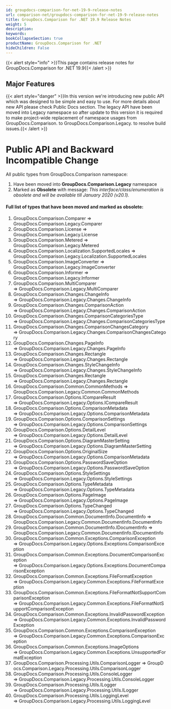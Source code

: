 ```yaml
---
id: groupdocs-comparison-for-net-19-9-release-notes
url: comparison-net/groupdocs-comparison-for-net-19-9-release-notes
title: GroupDocs.Comparison for .NET 19.9 Release Notes
weight: 5
description: 
keywords: 
bookCollapseSection: true
productName: GroupDocs.Comparison for .NET
hideChildren: False
---
```

{{< alert style="info" >}}This page contains release notes for GroupDocs.Comparison for .NET 19.9{{< /alert >}}

## Major Features

{{< alert style="danger" >}}In this version we're introducing new public API which was designed to be simple and easy to use. For more details about new API please check Public Docs section. The legacy API have been moved into Legacy namespace so after update to this version it is required to make project-wide replacement of namespace usages from GroupDocs.Comparison. to GroupDocs.Comparison.Legacy. to resolve build issues.{{< /alert >}}

# Public API and Backward Incompatible Change

All public types from GroupDocs.Comparison namespace: 

1.  Have been moved into **GroupDocs.Comparison.Legacy** namespace
2.  Marked as **Obsolete** with message: *This interface/class/enumeration is obsolete and will be available till January 2020 (v20.1).*

#### Full list of types that have been moved and marked as obsolete:

1.  GroupDocs.Comparison.Comparer => GroupDocs.Comparison.Legacy.Comparer
2.  GroupDocs.Comparison.License => GroupDocs.Comparison.Legacy.License
3.  GroupDocs.Comparison.Metered => GroupDocs.Comparison.Legacy.Metered
4.  GroupDocs.Comparison.Localization.SupportedLocales => GroupDocs.Comparison.Legacy.Localization.SupportedLocales
5.  GroupDocs.Comparison.ImageConverter => GroupDocs.Comparison.Legacy.ImageConverter
6.  GroupDocs.Comparison.Informer => GroupDocs.Comparison.Legacy.Informer
7.  GroupDocs.Comparison.MultiComparer => GroupDocs.Comparison.Legacy.MultiComparer
8.  GroupDocs.Comparison.Changes.ChangeInfo => GroupDocs.Comparison.Legacy.Changes.ChangeInfo
9.  GroupDocs.Comparison.Changes.ComparisonAction => GroupDocs.Comparison.Legacy.Changes.ComparisonAction
10.  GroupDocs.Comparison.Changes.ComparisonCategoriesType => GroupDocs.Comparison.Legacy.Changes.ComparisonCategoriesType
11.  GroupDocs.Comparison.Changes.ComparisonChangesCategory => GroupDocs.Comparison.Legacy.Changes.ComparisonChangesCategory
12.  GroupDocs.Comparison.Changes.PageInfo => GroupDocs.Comparison.Legacy.Changes.PageInfo
13.  GroupDocs.Comparison.Changes.Rectangle => GroupDocs.Comparison.Legacy.Changes.Rectangle
14.  GroupDocs.Comparison.Changes.StyleChangeInfo => GroupDocs.Comparison.Legacy.Changes.StyleChangeInfo
15.  GroupDocs.Comparison.Changes.Rectangle => GroupDocs.Comparison.Legacy.Changes.Rectangle
16.  GroupDocs.Comparison.Common.CommonMethods => GroupDocs.Comparison.Legacy.Common.CommonMethods
17.  GroupDocs.Comparison.Options.ICompareResult => GroupDocs.Comparison.Legacy.Options.ICompareResult
18.  GroupDocs.Comparison.Options.ComparisonMetadata => GroupDocs.Comparison.Legacy.Options.ComparisonMetadata
19.  GroupDocs.Comparison.Options.ComparisonSettings => GroupDocs.Comparison.Legacy.Options.ComparisonSettings
20.  GroupDocs.Comparison.Options.DetailLevel => GroupDocs.Comparison.Legacy.Options.DetailLevel
21.  GroupDocs.Comparison.Options.DiagramMasterSetting => GroupDocs.Comparison.Legacy.Options.DiagramMasterSetting
22.  GroupDocs.Comparison.Options.OriginalSize => GroupDocs.Comparison.Legacy.Options.ComparisonMetadata
23.  GroupDocs.Comparison.Options.PasswordSaveOption => GroupDocs.Comparison.Legacy.Options.PasswordSaveOption
24.  GroupDocs.Comparison.Options.StyleSettings => GroupDocs.Comparison.Legacy.Options.StyleSettings
25.  GroupDocs.Comparison.Options.TypeMetadata => GroupDocs.Comparison.Legacy.Options.TypeMetadata
26.  GroupDocs.Comparison.Options.PageImage => GroupDocs.Comparison.Legacy.Options.PageImage
27.  GroupDocs.Comparison.Options.TypeChanged => GroupDocs.Comparison.Legacy.Options.TypeChanged
28.  GroupDocs.Comparison.Common.DocumentInfo.DocumentInfo => GroupDocs.Comparison.Legacy.Common.DocumentInfo.DocumentInfo
29.  GroupDocs.Comparison.Common.DocumentInfo.IDocumentInfo => GroupDocs.Comparison.Legacy.Common.DocumentInfo.IDocumentInfo
30.  GroupDocs.Comparison.Common.Exceptions.ComparisonException => GroupDocs.Comparison.Legacy.Options.Exceptions.ComparisonException
31.  GroupDocs.Comparison.Common.Exceptions.DocumentComparisonException => GroupDocs.Comparison.Legacy.Options.Exceptions.DocumentComparisonException
32.  GroupDocs.Comparison.Common.Exceptions.FileFormatException => GroupDocs.Comparison.Legacy.Common.Exceptions.FileFormatException
33.  GroupDocs.Comparison.Common.Exceptions.FileFormatNotSupportComparisonException => GroupDocs.Comparison.Legacy.Common.Exceptions.FileFormatNotSupportComparisonException
34.  GroupDocs.Comparison.Common.Exceptions.InvalidPasswordException => GroupDocs.Comparison.Legacy.Common.Exceptions.InvalidPasswordException
35.  GroupDocs.Comparison.Common.Exceptions.ComparisonException => GroupDocs.Comparison.Legacy.Common.Exceptions.ComparisonException
36.  GroupDocs.Comparison.Common.Exceptions.ImageOptions => GroupDocs.Comparison.Legacy.Common.Exceptions.UnsupportedFormatException
37.  GroupDocs.Comparison.Processing.Utils.ComparisonLogger => GroupDocs.Comparison.Legacy.Processing.Utils.ComparisonLogger
38.  GroupDocs.Comparison.Processing.Utils.ConsoleLogger => GroupDocs.Comparison.Legacy.Processing.Utils.ConsoleLogger
39.  GroupDocs.Comparison.Processing.Utils.ILogger => GroupDocs.Comparison.Legacy.Processing.Utils.ILogger
40.  GroupDocs.Comparison.Processing.Utils.LoggingLevel => GroupDocs.Comparison.Legacy.Processing.Utils.LoggingLevel
